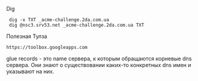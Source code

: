﻿Dig



```
 dig -x TXT _acme-challenge.2da.com.ua
 dig @nsc3.srv53.net _acme-challenge.2da.com.ua TXT
```

Полезная Тулза

```
https://toolbox.googleapps.com
```

 glue records - это name сервера, к которым обращаются корневые  dns сервера. Они знают  о существовании каких-то конкретных dns имен и указывают на них. 